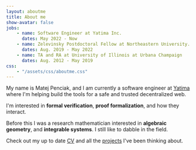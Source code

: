```yaml
---
layout: aboutme
title: About me
show-avatar: false
jobs:
    - name: Software Engineer at Yatima Inc. 
      dates: May 2022 - Now
    - name: Zelevinsky Postdoctoral Fellow at Northeastern University. 
      dates: Aug. 2019 - May 2022
    - name: TA and RA at University of Illinois at Urbana Champaign 
      dates: Aug. 2012 - May 2019
css:
    - "/assets/css/aboutme.css"
---
```


My name is Matej Penciak, and I am currently a software engineer at [Yatima](https://github.com/yatima-inc) where I'm helping build the tools for a safe and trusted decentralized web.

I'm interested in **formal verification**, **proof formalization**, and how they interact.

Before this I was a research mathematician interested in **algebraic geometry**, and **integrable systems**. I still like to dabble in the field.

Check out my up to date [CV](../assets/pdfs/MP_CV.pdf) and all the [projects](../projects/) I've been thinking about.
